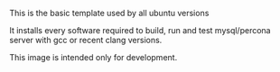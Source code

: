 This is the basic template used by all ubuntu versions

It installs every software required to build, run and test mysql/percona server with gcc or recent clang versions.

This image is intended only for development.
